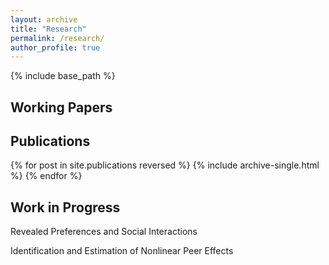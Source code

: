```yaml
---
layout: archive
title: "Research"
permalink: /research/
author_profile: true
---
```


{% include base_path %}

<h2>Working Papers</h2>


<h2>Publications</h2>
{% for post in site.publications reversed %}
  {% include archive-single.html %}
{% endfor %}


<h2>Work in Progress</h2>
<p>Revealed Preferences and Social Interactions</p>
<p>Identification and Estimation of Nonlinear Peer Effects</p>
